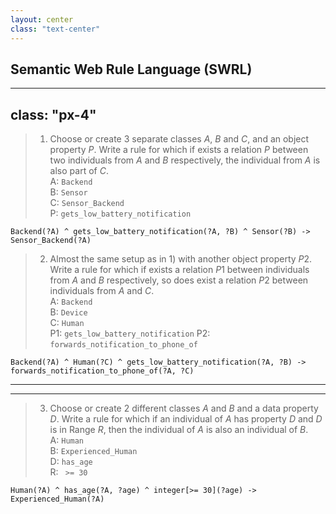 ```yaml
---
layout: center
class: "text-center"
---
```


## Semantic Web Rule Language (SWRL)

---
class: "px-4"
---

<div class="mb-4">

> 1) Choose or create 3 separate classes $A$, $B$ and $C$, and an
> object property $P$. Write a rule for which if exists a relation $P$
> between two individuals from $A$ and $B$ respectively, the individual
> from $A$ is also part of $C$.<br/>
> A: `Backend`<br />
> B: `Sensor`<br />
> C: `Sensor_Backend`<br />
> P: `gets_low_battery_notification`

```sparql
Backend(?A) ^ gets_low_battery_notification(?A, ?B) ^ Sensor(?B) -> Sensor_Backend(?A)
```

</div>

<div class="mb-4">

> 2) Almost the same setup as in 1) with another object property $P2$. Write a rule for which if
> exists a relation $P1$ between individuals from $A$ and $B$ respectively, so does
exist a relation $P2$ between individuals from $A$ and $C$. <br/>
> A: `Backend`<br />
> B: `Device`<br />
> C: `Human`<br />
> P1: `gets_low_battery_notification`
> P2: `forwards_notification_to_phone_of`

```sparql
Backend(?A) ^ Human(?C) ^ gets_low_battery_notification(?A, ?B) -> forwards_notification_to_phone_of(?A, ?C)
```

</div>

---
---

<div class="mb-4">

> 3) Choose or create 2 different classes $A$ and $B$ and a data property $D$. Write a rule for which
if an individual of $A$ has property $D$ and $D$ is in Range $R$, then the individual of $A$ is also an
individual of $B$.<br/>
> A: `Human`<br />
> B: `Experienced_Human`<br />
> D: `has_age`<br />
> R: ` >= 30`

```sparql
Human(?A) ^ has_age(?A, ?age) ^ integer[>= 30](?age) -> Experienced_Human(?A)
```

</div>
